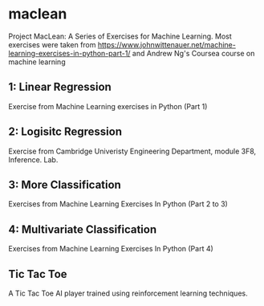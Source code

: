 # maclean
Project MacLean: A Series of Exercises for Machine Learning. Most exercises were taken from 
https://www.johnwittenauer.net/machine-learning-exercises-in-python-part-1/ and Andrew Ng's Coursea course on machine learning

## 1: Linear Regression
Exercise from Machine Learning exercises in Python (Part 1)

## 2: Logisitc Regression
Exercise from Cambridge Univeristy Engineering Department, module 3F8, Inference. Lab.

## 3: More Classification
Exercises from Machine Learning Exercises In Python (Part 2 to 3)

## 4: Multivariate Classification
Exercises from Machine Learning Exercises In Python (Part 4)

## Tic Tac Toe
A Tic Tac Toe AI player trained using reinforcement learning techniques.


